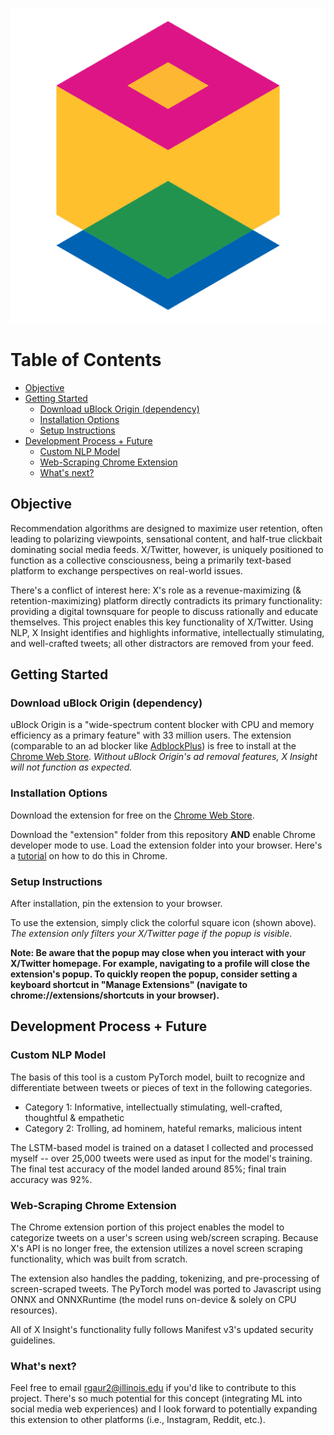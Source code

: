 ![Image Alt Text](https://github.com/rgaur5/x-insight/blob/main/extension/logo.png)


# Table of Contents
- [Objective](#objective)
- [Getting Started](#getting-started)
  - [Download uBlock Origin (dependency)](#download-ublock-origin-dependency)
  - [Installation Options](#installation-options)
  - [Setup Instructions](#setup-instructions)
- [Development Process + Future](#development-process--future)
  - [Custom NLP Model](#custom-nlp-model)
  - [Web-Scraping Chrome Extension](#web-scraping-chrome-extension)
  - [What's next?](#whats-next)

## Objective
Recommendation algorithms are designed to maximize user retention, often leading to polarizing viewpoints, sensational content, and half-true clickbait dominating social media feeds. X/Twitter, however, is uniquely positioned to function as a collective consciousness, being a primarily text-based platform to exchange perspectives on real-world issues. 

There's a conflict of interest here: X's role as a revenue-maximizing (& retention-maximizing) platform directly contradicts its primary functionality: providing a digital townsquare for people to discuss rationally and educate themselves. This project enables this key functionality of X/Twitter. Using NLP, X Insight identifies and highlights informative, intellectually stimulating, and well-crafted tweets; all other distractors are removed from your feed. 

## Getting Started

### Download uBlock Origin (dependency)
uBlock Origin is a "wide-spectrum content blocker with CPU and memory efficiency as a primary feature" with 33 million users. The extension (comparable to an ad blocker like [AdblockPlus](https://adblockplus.org/)) is free to install at the [Chrome Web Store](https://chromewebstore.google.com/detail/ublock-origin/cjpalhdlnbpafiamejdnhcphjbkeiagm). *Without uBlock Origin's ad removal features, X Insight will not function as expected.*

### Installation Options
Download the extension for free on the [Chrome Web Store](https://dummy.com).

Download the "extension" folder from this repository **AND** enable Chrome developer mode to use. Load the extension folder into your browser. Here's a [tutorial](https://www.youtube.com/watch?v=oswjtLwCUqg) on how to do this in Chrome.

### Setup Instructions
After installation, pin the extension to your browser.

To use the extension, simply click the colorful square icon (shown above). *The extension only filters your X/Twitter page if the popup is visible*.

**Note: Be aware that the popup may close when you interact with your X/Twitter homepage. For example, navigating to a profile will close the extension's popup. To quickly reopen the popup, consider setting a keyboard shortcut in "Manage Extensions" (navigate to chrome://extensions/shortcuts in your browser).**

## Development Process + Future

### Custom NLP Model
The basis of this tool is a custom PyTorch model, built to recognize and differentiate between tweets or pieces of text in the following categories.

- Category 1: Informative, intellectually stimulating, well-crafted, thoughtful & empathetic
- Category 2: Trolling, ad hominem, hateful remarks, malicious intent

The LSTM-based model is trained on a dataset I collected and processed myself -- over 25,000 tweets were used as input for the model's training. The final test accuracy of the model landed around 85%; final train accuracy was 92%.

### Web-Scraping Chrome Extension
The Chrome extension portion of this project enables the model to categorize tweets on a user's screen using web/screen scraping. Because X's API is no longer free, the extension utilizes a novel screen scraping functionality, which was built from scratch.

The extension also handles the padding, tokenizing, and pre-processing of screen-scraped tweets. The PyTorch model was ported to Javascript using ONNX and ONNXRuntime (the model runs on-device & solely on CPU resources).

All of X Insight's functionality fully follows Manifest v3's updated security guidelines.

### What's next?
Feel free to email rgaur2@illinois.edu if you'd like to contribute to this project. There's so much potential for this concept (integrating ML into social media web experiences) and I look forward to potentially expanding this extension to other platforms (i.e., Instagram, Reddit, etc.).
